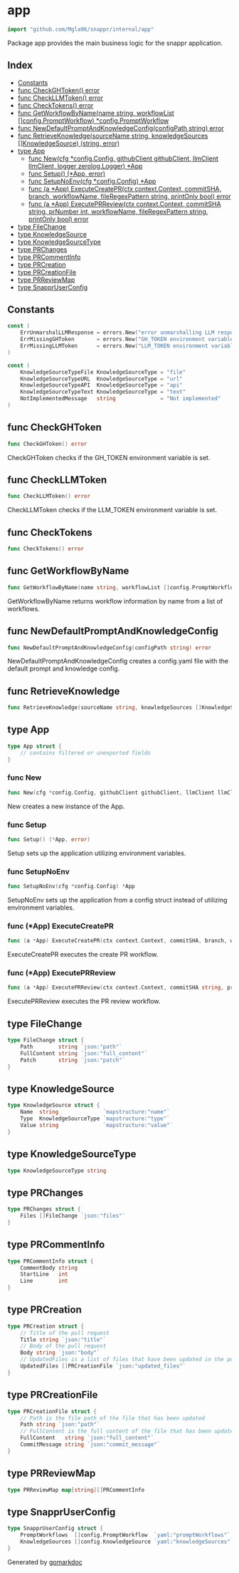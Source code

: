 <!-- Code generated by gomarkdoc. DO NOT EDIT -->

# app

```go
import "github.com/Mgla96/snappr/internal/app"
```

Package app provides the main business logic for the snappr application.

## Index

- [Constants](<#constants>)
- [func CheckGHToken\(\) error](<#CheckGHToken>)
- [func CheckLLMToken\(\) error](<#CheckLLMToken>)
- [func CheckTokens\(\) error](<#CheckTokens>)
- [func GetWorkflowByName\(name string, workflowList \[\]config.PromptWorkflow\) \*config.PromptWorkflow](<#GetWorkflowByName>)
- [func NewDefaultPromptAndKnowledgeConfig\(configPath string\) error](<#NewDefaultPromptAndKnowledgeConfig>)
- [func RetrieveKnowledge\(sourceName string, knowledgeSources \[\]KnowledgeSource\) \(string, error\)](<#RetrieveKnowledge>)
- [type App](<#App>)
  - [func New\(cfg \*config.Config, githubClient githubClient, llmClient llmClient, logger zerolog.Logger\) \*App](<#New>)
  - [func Setup\(\) \(\*App, error\)](<#Setup>)
  - [func SetupNoEnv\(cfg \*config.Config\) \*App](<#SetupNoEnv>)
  - [func \(a \*App\) ExecuteCreatePR\(ctx context.Context, commitSHA, branch, workflowName, fileRegexPattern string, printOnly bool\) error](<#App.ExecuteCreatePR>)
  - [func \(a \*App\) ExecutePRReview\(ctx context.Context, commitSHA string, prNumber int, workflowName, fileRegexPattern string, printOnly bool\) error](<#App.ExecutePRReview>)
- [type FileChange](<#FileChange>)
- [type KnowledgeSource](<#KnowledgeSource>)
- [type KnowledgeSourceType](<#KnowledgeSourceType>)
- [type PRChanges](<#PRChanges>)
- [type PRCommentInfo](<#PRCommentInfo>)
- [type PRCreation](<#PRCreation>)
- [type PRCreationFile](<#PRCreationFile>)
- [type PRReviewMap](<#PRReviewMap>)
- [type SnapprUserConfig](<#SnapprUserConfig>)


## Constants

<a name="ErrUnmarshalLLMResponse"></a>

```go
const (
    ErrUnmarshalLLMResponse = errors.New("error unmarshalling LLM response")
    ErrMissingGHToken       = errors.New("GH_TOKEN environment variable is required. Please set it before running this command")
    ErrMissingLLMToken      = errors.New("LLM_TOKEN environment variable is required. Please set it before running this command")
)
```

<a name="KnowledgeSourceTypeFile"></a>

```go
const (
    KnowledgeSourceTypeFile KnowledgeSourceType = "file"
    KnowledgeSourceTypeURL  KnowledgeSourceType = "url"
    KnowledgeSourceTypeAPI  KnowledgeSourceType = "api"
    KnowledgeSourceTypeText KnowledgeSourceType = "text"
    NotImplementedMessage   string              = "Not implemented"
)
```

<a name="CheckGHToken"></a>
## func CheckGHToken

```go
func CheckGHToken() error
```

CheckGHToken checks if the GH\_TOKEN environment variable is set.

<a name="CheckLLMToken"></a>
## func CheckLLMToken

```go
func CheckLLMToken() error
```

CheckLLMToken checks if the LLM\_TOKEN environment variable is set.

<a name="CheckTokens"></a>
## func CheckTokens

```go
func CheckTokens() error
```



<a name="GetWorkflowByName"></a>
## func GetWorkflowByName

```go
func GetWorkflowByName(name string, workflowList []config.PromptWorkflow) *config.PromptWorkflow
```

GetWorkflowByName returns workflow information by name from a list of workflows.

<a name="NewDefaultPromptAndKnowledgeConfig"></a>
## func NewDefaultPromptAndKnowledgeConfig

```go
func NewDefaultPromptAndKnowledgeConfig(configPath string) error
```

NewDefaultPromptAndKnowledgeConfig creates a config.yaml file with the default prompt and knowledge config.

<a name="RetrieveKnowledge"></a>
## func RetrieveKnowledge

```go
func RetrieveKnowledge(sourceName string, knowledgeSources []KnowledgeSource) (string, error)
```



<a name="App"></a>
## type App



```go
type App struct {
    // contains filtered or unexported fields
}
```

<a name="New"></a>
### func New

```go
func New(cfg *config.Config, githubClient githubClient, llmClient llmClient, logger zerolog.Logger) *App
```

New creates a new instance of the App.

<a name="Setup"></a>
### func Setup

```go
func Setup() (*App, error)
```

Setup sets up the application utilizing environment variables.

<a name="SetupNoEnv"></a>
### func SetupNoEnv

```go
func SetupNoEnv(cfg *config.Config) *App
```

SetupNoEnv sets up the application from a config struct instead of utilizing environment variables.

<a name="App.ExecuteCreatePR"></a>
### func \(\*App\) ExecuteCreatePR

```go
func (a *App) ExecuteCreatePR(ctx context.Context, commitSHA, branch, workflowName, fileRegexPattern string, printOnly bool) error
```

ExecuteCreatePR executes the create PR workflow.

<a name="App.ExecutePRReview"></a>
### func \(\*App\) ExecutePRReview

```go
func (a *App) ExecutePRReview(ctx context.Context, commitSHA string, prNumber int, workflowName, fileRegexPattern string, printOnly bool) error
```

ExecutePRReview executes the PR review workflow.

<a name="FileChange"></a>
## type FileChange



```go
type FileChange struct {
    Path        string `json:"path"`
    FullContent string `json:"full_content"`
    Patch       string `json:"patch"`
}
```

<a name="KnowledgeSource"></a>
## type KnowledgeSource



```go
type KnowledgeSource struct {
    Name  string              `mapstructure:"name"`
    Type  KnowledgeSourceType `mapstructure:"type"`
    Value string              `mapstructure:"value"`
}
```

<a name="KnowledgeSourceType"></a>
## type KnowledgeSourceType



```go
type KnowledgeSourceType string
```

<a name="PRChanges"></a>
## type PRChanges



```go
type PRChanges struct {
    Files []FileChange `json:"files"`
}
```

<a name="PRCommentInfo"></a>
## type PRCommentInfo



```go
type PRCommentInfo struct {
    CommentBody string
    StartLine   int
    Line        int
}
```

<a name="PRCreation"></a>
## type PRCreation



```go
type PRCreation struct {
    // Title of the pull request
    Title string `json:"title"`
    // Body of the pull request
    Body string `json:"body"`
    // UpdatedFiles is a list of files that have been updated in the pull request
    UpdatedFiles []PRCreationFile `json:"updated_files"`
}
```

<a name="PRCreationFile"></a>
## type PRCreationFile



```go
type PRCreationFile struct {
    // Path is the file path of the file that has been updated
    Path string `json:"path"`
    // FullContent is the full content of the file that has been updated
    FullContent   string `json:"full_content"`
    CommitMessage string `json:"commit_message"`
}
```

<a name="PRReviewMap"></a>
## type PRReviewMap



```go
type PRReviewMap map[string][]PRCommentInfo
```

<a name="SnapprUserConfig"></a>
## type SnapprUserConfig



```go
type SnapprUserConfig struct {
    PromptWorkflows  []config.PromptWorkflow  `yaml:"promptWorkflows"`
    KnowledgeSources []config.KnowledgeSource `yaml:"knowledgeSources"`
}
```

Generated by [gomarkdoc](<https://github.com/princjef/gomarkdoc>)
